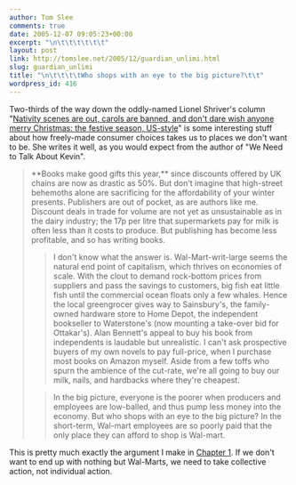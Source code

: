 ```yaml
---
author: Tom Slee
comments: true
date: 2005-12-07 09:05:23+00:00
excerpt: "\n\t\t\t\t\t\t"
layout: post
link: http://tomslee.net/2005/12/guardian_unlimi.html
slug: guardian_unlimi
title: "\n\t\t\t\tWho shops with an eye to the big picture?\t\t"
wordpress_id: 416
---
```



				

Two-thirds of the way down the oddly-named Lionel Shriver's column "[Nativity scenes are out, carols are banned, and don't dare wish anyone merry Christmas: the festive season, US-style](http://www.guardian.co.uk/Columnists/Column/0,5673,1660576,00.html)" is some interesting stuff about how freely-made consumer choices takes us to places we don't want to be. She writes it well, as you would expect from the author of "We Need to Talk About Kevin".


<blockquote>**Books make good gifts this year,** since discounts offered by UK chains are now as drastic as 50%. But don't imagine that high-street behemoths alone are sacrificing for the affordability of your winter presents. Publishers are out of pocket, as are authors like me. Discount deals in trade for volume are not yet as unsustainable as in the dairy industry; the 17p per litre that supermarkets pay for milk is often less than it costs to produce. But publishing has become less profitable, and so has writing books.

> 
> 

> 
> I don't know what the answer is. Wal-Mart-writ-large seems the natural end point of capitalism, which thrives on economies of scale. With the clout to demand rock-bottom prices from suppliers and pass the savings to customers, big fish eat little fish until the commercial ocean floats only a few whales. Hence the local greengrocer gives way to Sainsbury's, the family-owned hardware store to Home Depot, the independent bookseller to Waterstone's (now mounting a take-over bid for Ottakar's). Alan Bennett's appeal to buy his book from independents is laudable but unrealistic. I can't ask prospective buyers of my own novels to pay full-price, when I purchase most books on Amazon myself. Aside from a few toffs who spurn the ambience of the cut-rate, we're all going to buy our milk, nails, and hardbacks where they're cheapest.
> 
> 

> 
> In the big picture, everyone is the poorer when producers and employees are low-balled, and thus pump less money into the economy. But who shops with an eye to the big picture? In the short-term, Wal-mart employees are so poorly paid that the only place they can afford to shop is Wal-mart.
> 
> </blockquote>

This is pretty much exactly the argument I make in [Chapter 1](http://www.tomslee.net/excerpt.html). If we don't want to end up with nothing but Wal-Marts, we need to take collective action, not individual action.


		

